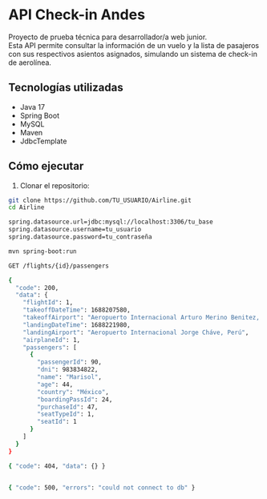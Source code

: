 # API Check-in Andes

Proyecto de prueba técnica para desarrollador/a web junior.  
Esta API permite consultar la información de un vuelo y la lista de pasajeros con sus respectivos asientos asignados, simulando un sistema de check-in de aerolínea.

## Tecnologías utilizadas

- Java 17
- Spring Boot
- MySQL
- Maven
- JdbcTemplate

## Cómo ejecutar

1. Clonar el repositorio:

```bash
git clone https://github.com/TU_USUARIO/Airline.git
cd Airline

spring.datasource.url=jdbc:mysql://localhost:3306/tu_base
spring.datasource.username=tu_usuario
spring.datasource.password=tu_contraseña

mvn spring-boot:run

GET /flights/{id}/passengers

{
  "code": 200,
  "data": {
    "flightId": 1,
    "takeoffDateTime": 1688207580,
    "takeoffAirport": "Aeropuerto Internacional Arturo Merino Benitez, Chile",
    "landingDateTime": 1688221980,
    "landingAirport": "Aeropuerto Internacional Jorge Cháve, Perú",
    "airplaneId": 1,
    "passengers": [
      {
        "passengerId": 90,
        "dni": 983834822,
        "name": "Marisol",
        "age": 44,
        "country": "México",
        "boardingPassId": 24,
        "purchaseId": 47,
        "seatTypeId": 1,
        "seatId": 1
      }
    ]
  }
}

{ "code": 404, "data": {} }


{ "code": 500, "errors": "could not connect to db" }
